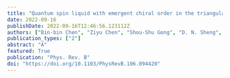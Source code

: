 ```yaml
---
title: "Quantum spin liquid with emergent chiral order in the triangular-lattice Hubbard model"
date: 2022-09-16
publishDate: 2022-09-16T12:46:56.123112Z
authors: ["Bin-bin Chen", "Ziyu Chen", "Shou-Shu Gong", "D. N. Sheng", "Wei Li" and "Andreas Weichselbaum"]
publication_types: ["2"]
abstract: "A"
featured: True
publication: "Phys. Rev. B"
doi: "https://doi.org/10.1103/PhysRevB.106.094420"
---
```


